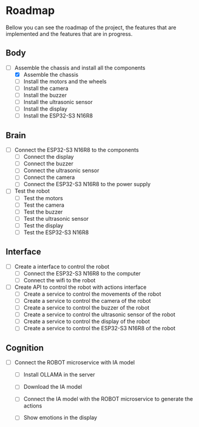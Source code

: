 # Roadmap

Bellow you can see the roadmap of the project, the features that are implemented and the features that are in progress.

## Body
- [ ] Assemble the chassis and install all the components
    - [x] Assemble the chassis
    - [ ] Install the motors and the wheels
    - [ ] Install the camera
    - [ ] Install the buzzer
    - [ ] Install the ultrasonic sensor
    - [ ] Install the display
    - [ ] Install the ESP32-S3 N16R8

## Brain
- [ ] Connect the ESP32-S3 N16R8 to the components
    - [ ] Connect the display
    - [ ] Connect the buzzer
    - [ ] Connect the ultrasonic sensor
    - [ ] Connect the camera
    - [ ] Connect the ESP32-S3 N16R8 to the power supply
- [ ] Test the robot
    - [ ] Test the motors
    - [ ] Test the camera
    - [ ] Test the buzzer
    - [ ] Test the ultrasonic sensor
    - [ ] Test the display
    - [ ] Test the ESP32-S3 N16R8

## Interface

- [ ] Create a interface to control the robot
    - [ ] Connect the ESP32-S3 N16R8 to the computer
    - [ ] Connect the wifi to the robot
- [ ] Create API to control the robot with actions interface
    - [ ] Create a service to control the movements of the robot
    - [ ] Create a service to control the camera of the robot
    - [ ] Create a service to control the buzzer of the robot
    - [ ] Create a service to control the ultrasonic sensor of the robot
    - [ ] Create a service to control the display of the robot
    - [ ] Create a service to control the ESP32-S3 N16R8 of the robot

## Cognition

- [ ] Connect the ROBOT microservice with IA model
    - [ ] Install OLLAMA in the server
    - [ ] Download the IA model
    - [ ] Connect the IA model with the ROBOT microservice to generate the actions
    - [ ] Show emotions in the display
    
    
    
    
